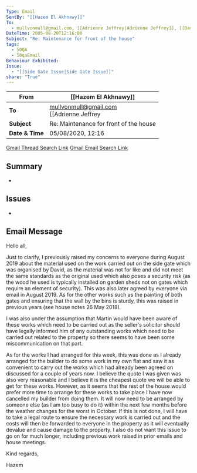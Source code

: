 ```yaml
---
Type: Email
SentBy: "[[Hazem El Akhnawy]]"
To:
  - mullvonmull@gmail.com, [[Adrienne Jeffrey|Adrienne Jeffrey]], [[David Sturrock Jeffrey|David Sturrock Jeffrey]], [[Paul Stroud|Paul Stroud]], [[Taghrid Choucair Vizoso|Taghrid Choucair Vizoso]]
DateTime: 2005-08-20T12:16:00
Subject: "Re: Maintenance for front of the house"
tags:
  - 50QA
  - 50qaEmail
Behaviour Exhibited: 
Issue:
  - "[[Side Gate Issue|Side Gate Issue]]"
share: "True"
---
```

| From | [[Hazem El Akhnawy]] |
| ---- | ---- |
| **To** | mullvonmull@gmail.com<br> [[Adrienne Jeffrey|Adrienne Jeffrey]]<br> [[David Sturrock Jeffrey|David Sturrock Jeffrey]]<br> [[Paul Stroud|Paul Stroud]]<br> [[Taghrid Choucair Vizoso|Taghrid Choucair Vizoso]] |
| **Subject** | Re: Maintenance for front of the house |
| **Date & Time** |05/08/2020, 12:16|
[Gmail Thread Search Link](https://mail.google.com/mail/u/0/#search/subject%3A(Re%3A%20Maintenance%20for%20front%20of%20the%20house)%20after%3A2020%2F07%2F04%20before%3A2020%2F09%2F04)
[Gmail Email Search Link](https://mail.google.com/mail/u/0/#search/subject%3A(Re%3A%20Maintenance%20for%20front%20of%20the%20house)%20after%3A2020%2F07%2F04%20before%3A2020%2F09%2F04)
## Summary
- 
## Issues
- 
## Email Message
Hello all,

Just to clarify, I previously raised my concerns to everyone during August 2019 about the material used on the work carried out on the side gate which was organised by David, as the material was not for like and did not meet the same standards as the original used which also poses a security risk (as the wood he used is typically installed on garden sheds not on gates which require an element of security). This was also later agreed by everyone via email in August 2019. As for the other works such as the painting of both gates and ensuring that the wall by the bins is sturdy, this was raised in previous years (see house notes 26 May 2018).

I was also under the assumption that Martin would have been aware of these works which need to be carried out as the seller's solicitor should have legally informed him of any outstanding works which need to be carried out related to the property so there seems to have been some miscommunication on that part.

As for the works I had arranged for this week, this was done as I already arranged for the builder to do some work in my own flat and saw it as convenient to carry out the works which had already been agreed on discussed for a couple of years now. I believe the quote I was given was also very reasonable and I believe it is the cheapest quote we will be able to get for these works. However, as it seems that the rest of the house would prefer more time to arrange for these works to take place I have now cancelled my builder from doing them. It will now need to be arranged by someone else (as I am too busy to do it) within the next few months before the weather changes for the worst in October. If this is not done, I will have to take a legal route to ensure the necessary work is carried out and the costs will then be forwarded to everyone in the property as it will eventually devalue and cause damage to the property. I also do not want this issue to go on for much longer, including previous work raised in prior emails and house meetings.


Kind regards,

Hazem